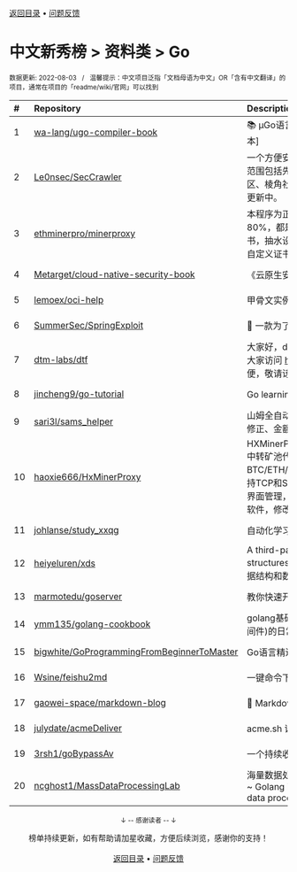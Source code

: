 <a href="https://github.com/GrowingGit/GitHub-Chinese-Top-Charts#github中文排行榜">返回目录</a> • <a href="/content/docs/feedback.md">问题反馈</a>

# 中文新秀榜 > 资料类 > Go
<sub>数据更新: 2022-08-03&nbsp;&nbsp;&nbsp;/&nbsp;&nbsp;&nbsp;温馨提示：中文项目泛指「文档母语为中文」OR「含有中文翻译」的项目，通常在项目的「readme/wiki/官网」可以找到</sub>

|#|Repository|Description|Stars|Updated|Created|
|:-|:-|:-|:-|:-|:-|
|1|[wa-lang/ugo-compiler-book](https://github.com/wa-lang/ugo-compiler-book)|:books: µGo语言实现(从头开发一个迷你Go语言编译器)[Go版本+Rust版本]|1137|2022-08-02|2021-11-03|
|2|[Le0nsec/SecCrawler](https://github.com/Le0nsec/SecCrawler)|一个方便安全研究人员获取每日安全日报的爬虫和推送程序，目前爬取范围包括先知社区、安全客、Seebug Paper、跳跳糖、奇安信攻防社区、棱角社区以及绿盟、腾讯玄武、天融信、360等实验室博客，持续更新中。|555|2022-05-06|2021-12-14|
|3|[ethminerpro/minerproxy](https://github.com/ethminerpro/minerproxy)|本程序为正版原创，开发费恒定！无论你抽3%还是30%，甚至80%，都是0.3%开发费！无视CC攻击，不怕扫描攻击，内置加密证书，抽水设置范围支持0.1%-80%；无需繁琐设置，支持ETC！支持自定义证书，欢迎实测！|464|2022-05-14|2022-03-02|
|4|[Metarget/cloud-native-security-book](https://github.com/Metarget/cloud-native-security-book)|《云原生安全：攻防实践与体系构建》资料仓库|460|2022-06-01|2021-09-25|
|5|[lemoex/oci-help](https://github.com/lemoex/oci-help)|甲骨文实例抢购教程|378|2022-05-29|2021-10-18|
|6|[SummerSec/SpringExploit](https://github.com/SummerSec/SpringExploit)|🚀 一款为了学习go而诞生的漏洞利用工具|310|2022-06-14|2022-04-19|
|7|[dtm-labs/dtf](https://github.com/dtm-labs/dtf)|大家好，dtm最终跟原公司谈下来了知识产权转让，现已恢复维护，请大家访问 https://github.com/dtm-labs/dtm 。中间给大家带来的不便，敬请谅解！|249|2022-03-29|2022-03-04|
|8|[jincheng9/go-tutorial](https://github.com/jincheng9/go-tutorial)|Go learning materials，涵盖基础、中级和高级教程|242|2022-08-02|2021-10-19|
|9|[sari3l/sams_helper](https://github.com/sari3l/sams_helper)|山姆全自动抢购：普通商品、保供套餐；支持优惠券、无货添加、数量修正、金额限制、超重拆分、黑白名单|181|2022-06-01|2022-04-14|
|10|[haoxie666/HxMinerProxy](https://github.com/haoxie666/HxMinerProxy)|HXMinerProxy/ETH/ETC/BTC/BCH/CFX/RVN/ERG/LTC/SERO/XMR中转矿池代理支持抽水,软件防CC,支持BTC/ETH/ETC/BCH/CFX/ERG/RVN/LTC/SERO/XMR无损耗抽水,支持TCP和SSL协议，支持自定义跨矿池抽水，高性能高并发，支持web界面管理，不爆内存,全自动进程守护以及开机启动,配套本地隧道加密软件，修改矿池本地算力，ip黑 ...|157|2022-08-01|2022-04-05|
|11|[johlanse/study_xxqg](https://github.com/johlanse/study_xxqg)|自动化学习强国,每日稳定45分|156|2022-08-02|2021-11-12|
|12|[heiyeluren/xds](https://github.com/heiyeluren/xds)|A third-party extensible collection of high-performance data structures and data types in Go. 第三方可扩展的Go语言中高性能数据结构和数据类型合集|153|2022-06-07|2022-02-25|
|13|[marmotedu/goserver](https://github.com/marmotedu/goserver)|教你快速开发一个企业级的Go后端服务（教程 + 代码；Go入门项目）|108|2022-02-09|2022-01-29|
|14|[ymm135/golang-cookbook](https://github.com/ymm135/golang-cookbook)|golang基础知识及实现，偏重于数据结构。另外包含web开源项目(中间件)的日常使用|94|2022-07-15|2021-11-20|
|15|[bigwhite/GoProgrammingFromBeginnerToMaster](https://github.com/bigwhite/GoProgrammingFromBeginnerToMaster)|Go语言精进之路书籍配套代码|85|2022-08-02|2021-12-17|
|16|[Wsine/feishu2md](https://github.com/Wsine/feishu2md)|一键命令下载飞书文档为 Markdown|75|2022-07-22|2022-05-16|
|17|[gaowei-space/markdown-blog](https://github.com/gaowei-space/markdown-blog)|🍭 Markdown-Blog 是一款小而美的Markdown静态博客程序|74|2022-07-31|2022-05-21|
|18|[julydate/acmeDeliver](https://github.com/julydate/acmeDeliver)|acme.sh 证书分发服务|72|2022-05-08|2022-01-21|
|19|[3rsh1/goBypassAv](https://github.com/3rsh1/goBypassAv)|一个持续收集和学习bypassAv技术的golang实现的仓库|66|2022-03-12|2022-03-07|
|20|[ncghost1/MassDataProcessingLab](https://github.com/ncghost1/MassDataProcessingLab)|海量数据处理经典面试题的 Go 语言实现，此外还提供 lab 来亲身实践~ Golang implementation of classical interview questions of mass data processing, also provide lab for you to practice. |63|2022-07-01|2022-06-27|

<div align="center">
    <p><sub>↓ -- 感谢读者 -- ↓</sub></p>
    榜单持续更新，如有帮助请加星收藏，方便后续浏览，感谢你的支持！
</div>

<br/>

<div align="center"><a href="https://github.com/GrowingGit/GitHub-Chinese-Top-Charts#github中文排行榜">返回目录</a> • <a href="/content/docs/feedback.md">问题反馈</a></div>
